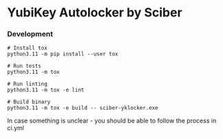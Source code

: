 
# YubiKey Autolocker by Sciber

### Development
```
# Install tox
python3.11 -m pip install --user tox

# Run tests
python3.11 -m tox

# Run linting
python3.11 -m tox -e lint

# Build binary
python3.11 -m tox -e build -- sciber-yklocker.exe

```
In case something is unclear - you should be able to follow the process in ci.yml
